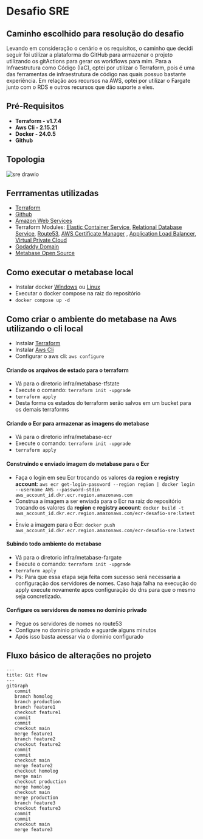 # Desafio SRE

## Caminho escolhido para resolução do desafio

Levando em consideração o cenário e os requisitos, o caminho que decidi seguir foi utilizar a plataforma do GitHub para armazenar o projeto utilizando os gitActions para gerar os workflows para mim. Para a Infraestrutura como Código (IaC), optei por utilizar o Terraform, pois é uma das ferramentas de infraestrutura de código nas quais possuo bastante experiência. Em relação aos recursos na AWS, optei por utilizar o Fargate junto com o RDS e outros recursos que dão suporte a eles.

## Pré-Requisitos

* **Terraform - v1.7.4**
* **Aws Cli - 2.15.21**
* **Docker -  24.0.5**
* **Github**

## Topologia

![sre drawio](https://github.com/Galactros/desafio-sre/assets/6877766/dbda2b6e-4490-4dae-8309-2a3cc338a24f)


## Ferrramentas utilizadas

* [Terraform](https://www.terraform.io/)
* [Github](https://github.com/Galactros/desafio-sre)
* [Amazon Web Services](https://aws.amazon.com/pt/)
* Terraform Modules: [Elastic Container Service](https://registry.terraform.io/modules/terraform-aws-modules/ecs/aws/latest), [Relational Database Service](https://registry.terraform.io/modules/terraform-aws-modules/rds/aws/latest), [Route53](https://registry.terraform.io/modules/terraform-aws-modules/route53/aws/latest), [AWS Certificate Manager](https://registry.terraform.io/modules/terraform-aws-modules/acm/aws/latest) , [Application Load Balancer](https://registry.terraform.io/modules/terraform-aws-modules/alb/aws/latest), [Virtual Private Cloud](https://registry.terraform.io/modules/terraform-aws-modules/vpc/aws/latest)
* [Godaddy Domain](https://www.godaddy.com/pt-br)
* [Metabase Open Source](https://github.com/metabase/metabase)

## Como executar o metabase local

* Instalar docker [Windows](https://docs.docker.com/desktop/install/windows-install/) ou [Linux](https://docs.docker.com/desktop/install/linux-install/)
* Executar o docker compose na raiz do repositório
* ``` docker compose up -d ```

## Como criar o ambiente do metabase na Aws utilizando o cli local

* Instalar [Terraform](https://developer.hashicorp.com/terraform/tutorials/aws-get-started/install-cli)
* Instalar [Aws Cli](https://docs.aws.amazon.com/cli/latest/userguide/getting-started-install.html)
* Configurar o aws cli: ``` aws configure ```

#### Criando os arquivos de estado para o terraform

* Vá para o diretorio infra/metabase-tfstate
* Execute o comando: ``` terraform init -upgrade ```
*  ``` terraform apply ```
* Desta forma os estados do terraform serão salvos em um bucket para os demais terraforms

#### Criando o Ecr para armazenar as imagens do metabase

* Vá para o diretorio infra/metabase-ecr
* Execute o comando: ``` terraform init -upgrade ```
*  ``` terraform apply ```

#### Construindo e enviado imagem do metabase para o Ecr

* Faça o login em seu Ecr trocando os valores da **region** e **registry account**: ``` aws ecr get-login-password --region region | docker login --username AWS --password-stdin aws_account_id.dkr.ecr.region.amazonaws.com ```
* Construa a imagem a ser enviada para o Ecr na raiz do repositório trocando os valores da **region** e **registry account**: ``` docker build -t aws_account_id.dkr.ecr.region.amazonaws.com/ecr-desafio-sre:latest . ```
* Envie a imagem para o Ecr: ``` docker push aws_account_id.dkr.ecr.region.amazonaws.com/ecr-desafio-sre:latest ```

#### Subindo todo ambiente do metabase

* Vá para o diretorio infra/metabase-fargate
* Execute o comando: ``` terraform init -upgrade ```
*  ``` terraform apply ```
* Ps: Para que essa etapa seja feita com sucesso será necessaria a configuração dos servidores de nomes. Caso haja falha na execução do apply execute novamente apos configuração do dns para que o mesmo seja concretizado.

#### Configure os servidores de nomes no dominio privado

* Pegue os servidores de nomes no route53 
* Configure no dominio privado e aguarde alguns minutos
* Após isso basta acessar via o dominio configurado

## Fluxo básico de alterações no projeto

```mermaid
---
title: Git flow
---
gitGraph
   commit
   branch homolog
   branch production
   branch feature1
   checkout feature1
   commit
   commit
   checkout main
   merge feature1
   branch feature2
   checkout feature2
   commit
   commit
   checkout main
   merge feature2
   checkout homolog
   merge main
   checkout production
   merge homolog
   checkout main
   merge production
   branch feature3
   checkout feature3
   commit
   commit
   checkout main
   merge feature3
```
